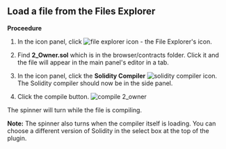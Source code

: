 ## Load a file from the Files Explorer
**Proceedure**

1. In the icon panel, click ![file explorer icon](https://github.com/ethereum/remix-workshops/blob/master/Basics/2_Load_and_compile/images/files1.png?raw=true "file explorer icon") - the File Explorer's icon.

5. Find **2_Owner.sol** which is in the browser/contracts folder.  Click it and the file will appear in the main panel's editor in a tab.

7. In the icon panel, click the **Solidity Compiler** ![solidity compiler icon](https://github.com/ethereum/remix-workshops/blob/master/Basics/2_Load_and_compile/images/solidity1.png?raw=true "solidity compiler icon"). The Solidity compiler should now be in the side panel.

8. Click the compile button. 
![compile 2_owner](https://github.com/ethereum/remix-workshops/blob/master/Basics/2_Load_and_compile/images/compile2owner.png?raw=true "compile 2_Owner") 

The spinner will turn while the file is compiling.  

**Note:** The spinner also turns when the compiler itself is loading.  You can choose a different version of Solidity in the select box at the top of the plugin.
